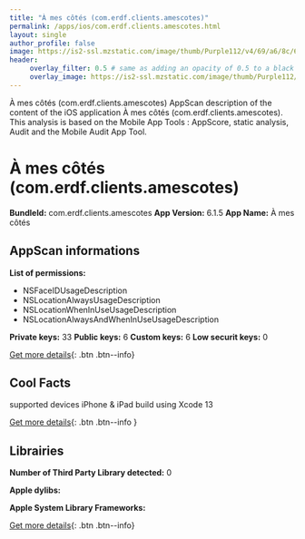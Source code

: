 ```yaml
---
title: "À mes côtés (com.erdf.clients.amescotes)"
permalink: /apps/ios/com.erdf.clients.amescotes.html
layout: single
author_profile: false
image: https://is2-ssl.mzstatic.com/image/thumb/Purple112/v4/69/a6/8c/69a68c16-73a0-df81-bc7b-55ba6593b5c0/AppIcon-1x_U007emarketing-0-10-0-85-220.png/512x512bb.jpg
header: 
     overlay_filter: 0.5 # same as adding an opacity of 0.5 to a black background
     overlay_image: https://is2-ssl.mzstatic.com/image/thumb/Purple112/v4/69/a6/8c/69a68c16-73a0-df81-bc7b-55ba6593b5c0/AppIcon-1x_U007emarketing-0-10-0-85-220.png/512x512bb.jpg
---
```

À mes côtés (com.erdf.clients.amescotes) AppScan description of the content of the iOS application À mes côtés (com.erdf.clients.amescotes). This analysis is based on the Mobile App Tools : AppScore, static analysis, Audit and the Mobile Audit App Tool.

# À mes côtés (com.erdf.clients.amescotes)

**BundleId:** com.erdf.clients.amescotes
**App Version:** 6.1.5
**App Name:** À mes côtés


## AppScan informations 

**List of permissions:** 
- NSFaceIDUsageDescription
- NSLocationAlwaysUsageDescription
- NSLocationWhenInUseUsageDescription
- NSLocationAlwaysAndWhenInUseUsageDescription
  
  
**Private keys:** 33
**Public keys:** 6
**Custom keys:** 6
**Low securit keys:** 0
  
[Get more details](/pricing.html){: .btn .btn--info}

## Cool Facts

supported devices iPhone & iPad
build using Xcode 13
  
[Get more details](/pricing.html){: .btn .btn--info }

## Librairies 
**Number of Third Party Library detected:** 0


**Apple dylibs:**


**Apple System Library Frameworks:**


  
[Get more details](/pricing.html){: .btn .btn--info}

